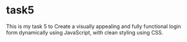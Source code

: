 # task5
This is my task 5  to Create a visually appealing and fully functional login form dynamically using JavaScript, with
clean styling using CSS.
